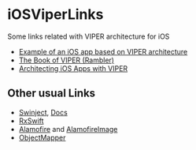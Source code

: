 # iOSViperLinks
Some links related with VIPER architecture for iOS

* [Example of an iOS app based on VIPER architecture](https://github.com/aspirity-ru/ViperListExample-iOS)  
* [The Book of VIPER (Rambler)](https://github.com/strongself/The-Book-of-VIPER)
* [Architecting iOS Apps with VIPER](https://www.objc.io/issues/13-architecture/viper/)


## Other usual Links
* [Swinject](https://github.com/Swinject/Swinject), [Docs](https://github.com/Swinject/Swinject/blob/master/Documentation/)
* [RxSwift](https://github.com/ReactiveX/RxSwift)
* [Alamofire](https://github.com/Alamofire/Alamofire) and [AlamofireImage](https://github.com/Alamofire/AlamofireImage)
* [ObjectMapper](https://github.com/Hearst-DD/ObjectMapper)
